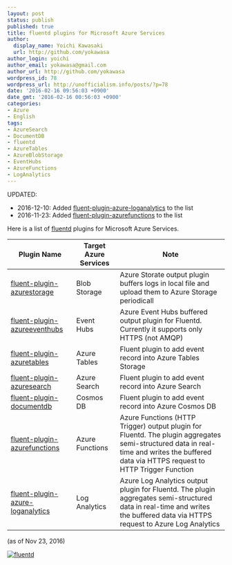 ```yaml
---
layout: post
status: publish
published: true
title: fluentd plugins for Microsoft Azure Services
author:
  display_name: Yoichi Kawasaki
  url: http://github.com/yokawasa
author_login: yoichi
author_email: yokawasa@gmail.com
author_url: http://github.com/yokawasa
wordpress_id: 78
wordpress_url: http://unofficialism.info/posts/?p=78
date: '2016-02-16 09:56:03 +0900'
date_gmt: '2016-02-16 00:56:03 +0900'
categories:
- Azure
- English
tags:
- AzureSearch
- DocumentDB
- fluentd
- AzureTables
- AzureBlobStorage
- EventHubs
- AzureFunctions
- LogAnalytics
---
```


UPDATED:

- 2016-12-10: Added [fluent-plugin-azure-loganalytics](https://yokawasa.github.io/fluent-plugin-azure-loganalytics/) to the list
- 2016-11-23: Added [fluent-plugin-azurefunctions](https://yokawasa.github.io/fluent-plugin-azurefunctions/) to the list

Here is a list of [fluentd](http://www.fluentd.org/) plugins for Microsoft Azure Services. 

| Plugin Name   | Target Azure Services | Note | 
| ------------- | ------------- | ------------- |
| <a href="https://github.com/htgc/fluent-plugin-azurestorage">fluent-plugin-azurestorage</a> | Blob Storage | Azure Storate output plugin buffers logs in local file and upload them to Azure Storage periodicall | 
| <a href="https://github.com/htgc/fluent-plugin-azureeventhubs">fluent-plugin-azureeventhubs</a>| Event Hubs | Azure Event Hubs buffered output plugin for Fluentd. Currently it supports only HTTPS (not AMQP) | 
| <a href="https://github.com/heocoi/fluent-plugin-azuretables">fluent-plugin-azuretables</a> | Azure Tables | Fluent plugin to add event record into Azure Tables Storage| 
| <a href="https://github.com/yokawasa/fluent-plugin-azuresearch">fluent-plugin-azuresearch</a>| Azure Search | Fluent plugin to add event record into Azure Search| 
| <a href="https://github.com/yokawasa/fluent-plugin-documentdb">fluent-plugin-documentdb</a> | Cosmos DB | Fluent plugin to add event record into Azure Cosmos DB| 
| <a href="https://github.com/yokawasa/fluent-plugin-azurefunctions">fluent-plugin-azurefunctions</a>| Azure Functions| Azure Functions (HTTP Trigger) output plugin for Fluentd. The plugin aggregates semi-structured data in real-time and writes the buffered data via HTTPS request to HTTP Trigger Function | 
| <a href="https://github.com/yokawasa/fluent-plugin-azure-loganalytics">fluent-plugin-azure-loganalytics</a> | Log Analytics | Azure Log Analytics output plugin for Fluentd. The plugin aggregates semi-structured data in real-time and writes the buffered data via HTTPS request to Azure Log Analytics| 

(as of Nov 23, 2016)

[![fluentd](https://farm2.staticflickr.com/1471/24937329432_69aa1c6983_c.jpg)
](http://www.fluentd.org/)
